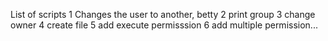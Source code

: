 List of scripts
1 Changes the user to another, betty
2 print group
3 change owner 
4 create file
5 add execute permisssion
6 add multiple permission...
